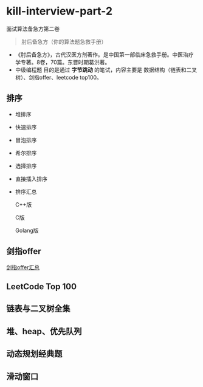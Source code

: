 # kill-interview-part-2
面试算法备急方第二卷

> 肘后备急方（你的算法题急救手册）

* 《肘后备急方》，古代汉医方剂著作。是中国第一部临床急救手册。中医治疗学专著。8卷，70篇。东晋时期葛洪著。
* 中级编程题 目的是通过 **字节跳动** 的笔试，内容主要是 数据结构（链表和二叉树）、剑指offer、leetcode top100。

## 排序

* 堆排序

* 快速排序

* 冒泡排序

* 希尔排序

* 选择排序

* 直接插入排序

* 排序汇总

  C++版

  C版

  Golang版

## 剑指offer

[剑指offer汇总](https://github.com/zhuyaguang/kill-interview-part-2/blob/master/%E5%89%91%E6%8C%87offer/%E5%89%91%E6%8C%87offer%E6%B1%87%E6%80%BB.md)

## LeetCode Top 100

## 链表与二叉树全集

## 堆、heap、优先队列

## 动态规划经典题

## 滑动窗口

